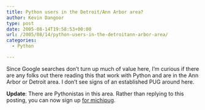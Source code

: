 ```yaml
---
title: Python users in the Detroit/Ann Arbor area?
author: Kevin Dangoor
type: post
date: 2005-08-14T19:58:53+00:00
url: /2005/08/14/python-users-in-the-detroitann-arbor-area/
categories:
  - Python

---
```

Since Google searches don&#8217;t turn up much of value here, I&#8217;m curious if there are any folks out there reading this that work with Python and are in the Ann Arbor or Detroit area. I don&#8217;t see signs of an established PUG around here.

**Update**: There are Pythonistas in this area. Rather than replying to this posting, you can now sign up [for michipug][1].

 [1]: http://www.blueskyonmars.com/2005/08/15/new-michigan-python-users-group/
